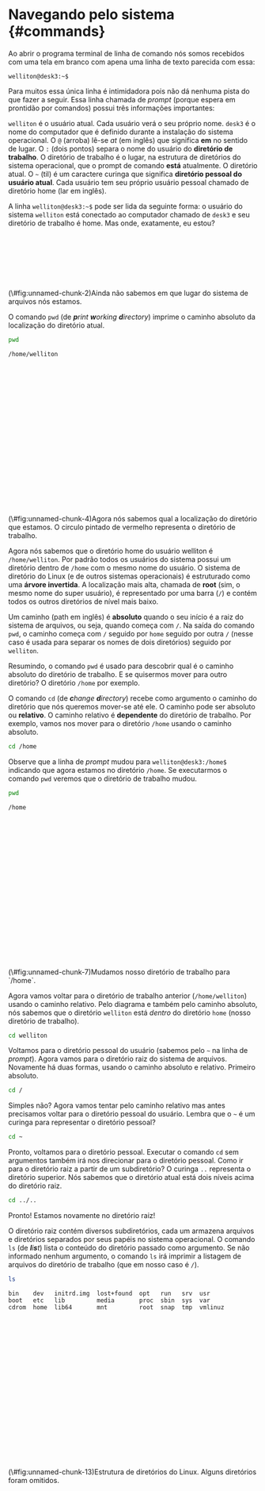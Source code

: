 # Navegando pelo sistema {#commands}



Ao abrir o programa terminal de linha de comando nós somos recebidos com uma tela em branco com apena uma linha de texto parecida com essa:

```
welliton@desk3:~$
```

Para muitos essa única linha é intimidadora pois não dá nenhuma pista do que fazer a seguir. Essa linha chamada de _prompt_ (porque espera em prontidão por comandos) possui três informações importantes:

`welliton` é o usuário atual. Cada usuário verá o seu próprio nome.
`desk3` é o nome do computador que é definido durante a instalação do sistema operacional. O `@` (arroba) lê-se _at_ (em inglês) que significa __em__ no sentido de lugar.
O `:` (dois pontos) separa o nome do usuário do __diretório de trabalho__. O diretório de trabalho é o lugar, na estrutura de diretórios do sistema operacional, que o prompt  de comando __está__ atualmente. O diretório atual. O `~` (til) é um caractere curinga que significa __diretório pessoal do usuário atual__. Cada usuário tem seu próprio usuário pessoal  chamado de diretório home (lar em inglês).

A linha `welliton@desk3:~$` pode ser lida da seguinte forma: o usuário do sistema `welliton` está conectado ao computador chamado de `desk3` e seu diretório de trabalho é home. Mas onde, exatamente, eu estou?

<div class="figure">
<!--html_preserve--><div id="htmlwidget-d30e2d9b2f52df5b9736" style="width:96px;height:96px;" class="grViz html-widget"></div>
<script type="application/json" data-for="htmlwidget-d30e2d9b2f52df5b9736">{"x":{"diagram":"digraph start {\n\ngraph []\n\nnode [shape = circle,\n      color = red,\n      width = 0.9]\n\".\"\n\n\".\"\n}","config":{"engine":"dot","options":null}},"evals":[],"jsHooks":[]}</script><!--/html_preserve-->
<p class="caption">(\#fig:unnamed-chunk-2)Ainda não sabemos em que lugar do sistema de arquivos nós estamos.</p>
</div>

O comando `pwd` (de _**p**rint **w**orking **d**irectory_) imprime o caminho absoluto da localização do diretório atual.


```bash
pwd
```

```
/home/welliton
```

<div class="figure">
<!--html_preserve--><div id="htmlwidget-6a1ad0742e00232934d9" style="width:96px;height:288px;" class="grViz html-widget"></div>
<script type="application/json" data-for="htmlwidget-6a1ad0742e00232934d9">{"x":{"diagram":"digraph start {\n\ngraph []\n\nnode [shape = circle,\n      width = 0.9]\n\"/\" home\n\nnode [color = red]\nwelliton\n\n\"/\" -> home -> welliton [ dir = none ]\n}","config":{"engine":"dot","options":null}},"evals":[],"jsHooks":[]}</script><!--/html_preserve-->
<p class="caption">(\#fig:unnamed-chunk-4)Agora nós sabemos qual a localização do diretório que estamos. O circulo pintado de vermelho representa o diretório de trabalho.</p>
</div>

Agora nós sabemos que o diretório home do usuário welliton é `/home/welliton`. Por padrão todos os usuários do sistema possui um diretório dentro de `/home` com o mesmo nome do usuário. O sistema de diretório do Linux (e de outros sistemas operacionais) é estruturado como uma __árvore invertida__. A localização mais alta, chamada de __root__ (sim, o mesmo nome do super usuário), é representado por uma barra (`/`) e contém todos os outros diretórios de nível mais baixo.

Um caminho (path em inglês) é __absoluto__ quando o seu início é a raiz do sistema de arquivos, ou seja, quando começa com `/`. Na saída do comando `pwd`, o caminho começa com `/` seguido por `home` seguido por outra `/` (nesse caso é usada para separar os nomes de dois diretórios) seguido por `welliton`.

Resumindo, o comando `pwd` é usado para descobrir qual é o caminho absoluto do diretório de trabalho. E se quisermos mover para outro diretório? O diretório `/home` por exemplo.

O comando `cd` (de _**c**hange **d**irectory_) recebe como argumento o caminho do diretório que nós queremos mover-se até ele. O caminho pode ser absoluto ou __relativo__. O caminho relativo é __dependente__ do diretório de trabalho. Por exemplo, vamos nos mover para o diretório `/home` usando o caminho absoluto.


```bash
cd /home
```

Observe que a linha de _prompt_ mudou para `welliton@desk3:/home$` indicando que agora estamos no diretório `/home`. Se executarmos o comando `pwd` veremos que o diretório de trabalho mudou.


```bash
pwd
```

```
/home
```

<div class="figure">
<!--html_preserve--><div id="htmlwidget-962ea86cb5b054f06bbf" style="width:96px;height:288px;" class="grViz html-widget"></div>
<script type="application/json" data-for="htmlwidget-962ea86cb5b054f06bbf">{"x":{"diagram":"digraph start {\n\ngraph []\n\nnode [shape = circle,\n      width = 0.9]\n\"/\" welliton\n\nnode [color = red]\nhome\n\n\"/\" -> home -> welliton [dir = none]\n}","config":{"engine":"dot","options":null}},"evals":[],"jsHooks":[]}</script><!--/html_preserve-->
<p class="caption">(\#fig:unnamed-chunk-7)Mudamos nosso diretório de trabalho para `/home`.</p>
</div>

Agora vamos voltar para o diretório de trabalho anterior (`/home/welliton`) usando o caminho relativo. Pelo diagrama e também pelo caminho absoluto, nós sabemos que o diretório `welliton` está _dentro_ do diretório `home` (nosso diretório de trabalho).


```bash
cd welliton
```

Voltamos para o diretório pessoal do usuário (sabemos pelo `~` na linha de _prompt_). Agora vamos para o diretório raiz do sistema de arquivos. Novamente há duas formas, usando o caminho absoluto e relativo. Primeiro absoluto.


```bash
cd /
```

Simples não? Agora vamos tentar pelo caminho relativo mas antes precisamos voltar para o diretório pessoal do usuário. Lembra que o `~` é um curinga para representar o diretório pessoal?


```bash
cd ~
```

Pronto, voltamos para o diretório pessoal. Executar o comando `cd` sem argumentos também irá nos direcionar para o diretório pessoal. Como ir para o diretório raiz a partir de um subdiretório? O curinga `..` representa o diretório superior. Nós sabemos que o diretório atual está dois níveis acima do diretório raiz.


```bash
cd ../..
```

Pronto! Estamos novamente no diretório raiz!

O diretório raiz contém diversos subdiretórios, cada um armazena arquivos e diretórios separados por seus papéis no sistema operacional. O comando `ls` (de _**l**i**s**t_) lista o conteúdo do diretório passado como argumento. Se não informado nenhum argumento, o comando `ls` irá imprimir a listagem de arquivos do diretório de trabalho (que em nosso caso é `/`).


```bash
ls
```

```
bin    dev   initrd.img  lost+found  opt   run   srv  usr
boot   etc   lib         media       proc  sbin  sys  var
cdrom  home  lib64       mnt         root  snap  tmp  vmlinuz
```

<div class="figure">
<!--html_preserve--><div id="htmlwidget-ea88be05f65582256baa" style="width:672px;height:288px;" class="grViz html-widget"></div>
<script type="application/json" data-for="htmlwidget-ea88be05f65582256baa">{"x":{"diagram":"digraph start {\n\ngraph []\n\nnode [shape = circle,\n      width = 0.9]\nbin boot dev etc home lib media mnt opt proc \"root\" run sbin srv sys tmp usr var welliton\n\nnode [color = red]\n\"/\"\n\n\"/\" -> {bin boot dev etc home lib media mnt opt proc \"root\" run sbin srv sys tmp usr var} [ dir = none ]\nhome -> welliton [ dir = none ]\n}","config":{"engine":"dot","options":null}},"evals":[],"jsHooks":[]}</script><!--/html_preserve-->
<p class="caption">(\#fig:unnamed-chunk-13)Estrutura de diretórios do Linux. Alguns diretórios foram omitidos.</p>
</div>
